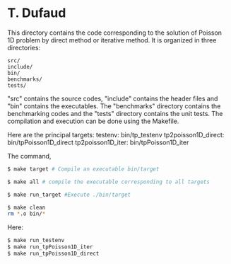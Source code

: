 # T. Dufaud

This directory contains the code corresponding to the solution
of Poisson 1D problem by direct method or iterative method.
It is organized in three directories:
```
src/ 
include/
bin/
benchmarks/
tests/
```

"src" contains the source codes, "include" contains the 
header files and "bin" contains the executables. 
The "benchmarks" directory contains the benchmarking codes
and the "tests" directory contains the unit tests.
The compilation and execution can be done using the Makefile.

Here are the principal targets: 
testenv: bin/tp_testenv
tp2poisson1D_direct: bin/tpPoisson1D_direct
tp2poisson1D_iter: bin/tpPoisson1D_iter

The command,
```bash
$ make target # Compile an executable bin/target 
```

```bash
$ make all # compile the executable corresponding to all targets
```

```bash
$ make run_target #Execute ./bin/target
```

```bash
$ make clean
rm *.o bin/*
```

Here:
```bash
$ make run_testenv
$ make run_tpPoisson1D_iter
$ make run_tpPoisson1D_direct
```